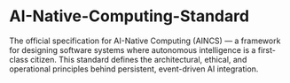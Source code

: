 # AI-Native-Computing-Standard
The official specification for AI-Native Computing (AINCS) — a framework for designing software systems where autonomous intelligence is a first-class citizen. This standard defines the architectural, ethical, and operational principles behind persistent, event-driven AI integration.
